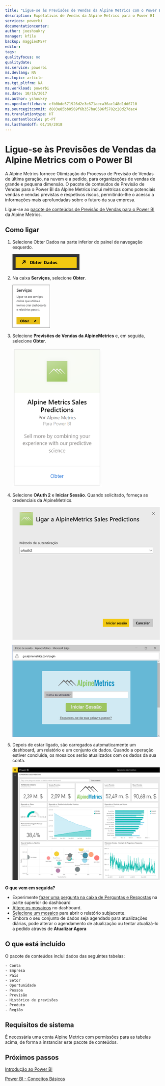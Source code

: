 ```yaml
---
title: "Ligue-se às Previsões de Vendas da Alpine Metrics com o Power BI"
description: Expetativas de Vendas da Alpine Metrics para o Power BI
services: powerbi
documentationcenter: 
author: joeshoukry
manager: kfile
backup: maggiesMSFT
editor: 
tags: 
qualityfocus: no
qualitydate: 
ms.service: powerbi
ms.devlang: NA
ms.topic: article
ms.tgt_pltfrm: NA
ms.workload: powerbi
ms.date: 10/16/2017
ms.author: yshoukry
ms.openlocfilehash: efb0bde571926d2e3e671aeca36ac148d1dd6710
ms.sourcegitcommit: d803e85bb0569f6b357ba0586f5702c20d27dac4
ms.translationtype: HT
ms.contentlocale: pt-PT
ms.lasthandoff: 01/19/2018
---
```

# <a name="connect-to-alpine-metrics-sales-predictions-with-power-bi"></a>Ligue-se às Previsões de Vendas da Alpine Metrics com o Power BI
A Alpine Metrics fornece Otimização do Processo de Previsão de Vendas de última geração, na nuvem e a pedido, para organizações de vendas de grande e pequena dimensão. O pacote de conteúdos de Previsão de Vendas para o Power BI da Alpine Metrics inclui métricas como potenciais vendas e vendas previstas e respetivos riscos, permitindo-lhe o acesso a informações mais aprofundadas sobre o futuro da sua empresa. 

Ligue-se ao [pacote de conteúdos de Previsão de Vendas para o Power BI ](https://app.powerbi.com/getdata/services/alpine-metrics) da Alpine Metrics.

## <a name="how-to-connect"></a>Como ligar
1. Selecione Obter Dados na parte inferior do painel de navegação esquerdo.  
   
    ![](media/service-connect-to-alpine-metrics/getdata.png)
2. Na caixa **Serviços**, selecione **Obter**.  
   
    ![](media/service-connect-to-alpine-metrics/services.png)
3. Selecione **Previsões de Vendas da AlpineMetrics** e, em seguida, selecione **Obter**.  
   
    ![](media/service-connect-to-alpine-metrics/alpine.png)
4. Selecione **OAuth 2** e **Iniciar Sessão**. Quando solicitado, forneça as credenciais da AlpineMetrics.
   
    ![](media/service-connect-to-alpine-metrics/creds.png)
   
    ![](media/service-connect-to-alpine-metrics/creds2.png)
5. Depois de estar ligado, são carregados automaticamente um dashboard, um relatório e um conjunto de dados. Quando a operação estiver concluída, os mosaicos serão atualizados com os dados da sua conta.
   
    ![](media/service-connect-to-alpine-metrics/dashboard.png)

**O que vem em seguida?**

* Experimente [fazer uma pergunta na caixa de Perguntas e Respostas](power-bi-q-and-a.md) na parte superior do dashboard
* [Altere os mosaicos](service-dashboard-edit-tile.md) no dashboard.
* [Selecione um mosaico](service-dashboard-tiles.md) para abrir o relatório subjacente.
* Embora o seu conjunto de dados seja agendado para atualizações diárias, pode alterar o agendamento de atualização ou tentar atualizá-lo a pedido através de **Atualizar Agora**

## <a name="whats-included"></a>O que está incluído
O pacote de conteúdos inclui dados das seguintes tabelas:  

    - Conta    
    - Empresa    
    - País    
    - Setor    
    - Oportunidade  
    - Pessoa  
    - Previsão    
    - Histórico de previsões    
    - Produto  
    - Região    

## <a name="system-requirements"></a>Requisitos de sistema
É necessária uma conta Alpine Metrics com permissões para as tabelas acima, de forma a instanciar este pacote de conteúdos.

## <a name="next-steps"></a>Próximos passos
[Introdução ao Power BI](service-get-started.md)

[Power BI - Conceitos Básicos](service-basic-concepts.md)


